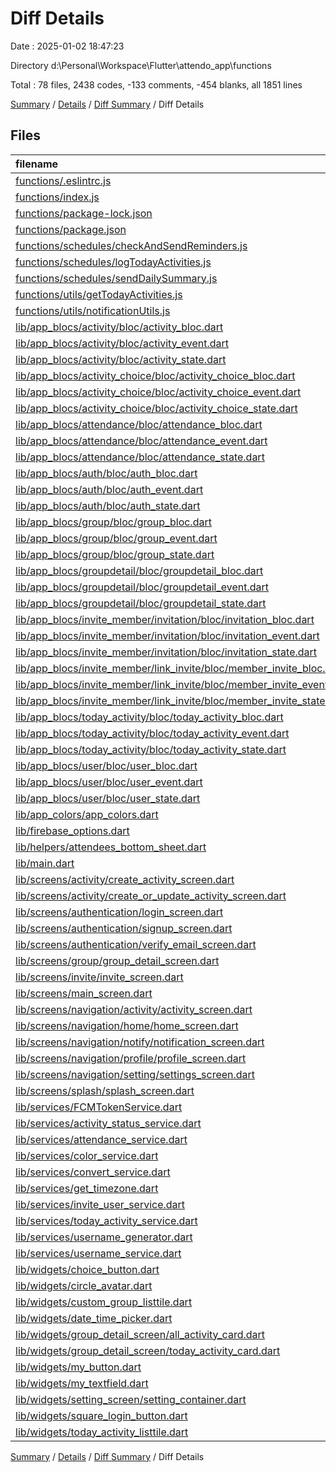 # Diff Details

Date : 2025-01-02 18:47:23

Directory d:\\Personal\\Workspace\\Flutter\\attendo_app\\functions

Total : 78 files,  2438 codes, -133 comments, -454 blanks, all 1851 lines

[Summary](results.md) / [Details](details.md) / [Diff Summary](diff.md) / Diff Details

## Files
| filename | language | code | comment | blank | total |
| :--- | :--- | ---: | ---: | ---: | ---: |
| [functions/.eslintrc.js](/functions/.eslintrc.js) | JavaScript | 29 | 0 | 1 | 30 |
| [functions/index.js](/functions/index.js) | JavaScript | 11 | 5 | 4 | 20 |
| [functions/package-lock.json](/functions/package-lock.json) | JSON | 7,170 | 0 | 1 | 7,171 |
| [functions/package.json](/functions/package.json) | JSON | 27 | 0 | 1 | 28 |
| [functions/schedules/checkAndSendReminders.js](/functions/schedules/checkAndSendReminders.js) | JavaScript | 118 | 17 | 34 | 169 |
| [functions/schedules/logTodayActivities.js](/functions/schedules/logTodayActivities.js) | JavaScript | 43 | 4 | 8 | 55 |
| [functions/schedules/sendDailySummary.js](/functions/schedules/sendDailySummary.js) | JavaScript | 83 | 6 | 19 | 108 |
| [functions/utils/getTodayActivities.js](/functions/utils/getTodayActivities.js) | JavaScript | 45 | 5 | 9 | 59 |
| [functions/utils/notificationUtils.js](/functions/utils/notificationUtils.js) | JavaScript | 0 | 0 | 1 | 1 |
| [lib/app_blocs/activity/bloc/activity_bloc.dart](/lib/app_blocs/activity/bloc/activity_bloc.dart) | Dart | -165 | -2 | -19 | -186 |
| [lib/app_blocs/activity/bloc/activity_event.dart](/lib/app_blocs/activity/bloc/activity_event.dart) | Dart | -56 | 0 | -10 | -66 |
| [lib/app_blocs/activity/bloc/activity_state.dart](/lib/app_blocs/activity/bloc/activity_state.dart) | Dart | -15 | 0 | -9 | -24 |
| [lib/app_blocs/activity_choice/bloc/activity_choice_bloc.dart](/lib/app_blocs/activity_choice/bloc/activity_choice_bloc.dart) | Dart | -80 | 0 | -13 | -93 |
| [lib/app_blocs/activity_choice/bloc/activity_choice_event.dart](/lib/app_blocs/activity_choice/bloc/activity_choice_event.dart) | Dart | -37 | 0 | -10 | -47 |
| [lib/app_blocs/activity_choice/bloc/activity_choice_state.dart](/lib/app_blocs/activity_choice/bloc/activity_choice_state.dart) | Dart | -30 | 0 | -13 | -43 |
| [lib/app_blocs/attendance/bloc/attendance_bloc.dart](/lib/app_blocs/attendance/bloc/attendance_bloc.dart) | Dart | 0 | -44 | -7 | -51 |
| [lib/app_blocs/attendance/bloc/attendance_event.dart](/lib/app_blocs/attendance/bloc/attendance_event.dart) | Dart | 0 | -26 | -8 | -34 |
| [lib/app_blocs/attendance/bloc/attendance_state.dart](/lib/app_blocs/attendance/bloc/attendance_state.dart) | Dart | 0 | -19 | -11 | -30 |
| [lib/app_blocs/auth/bloc/auth_bloc.dart](/lib/app_blocs/auth/bloc/auth_bloc.dart) | Dart | -139 | -7 | -21 | -167 |
| [lib/app_blocs/auth/bloc/auth_event.dart](/lib/app_blocs/auth/bloc/auth_event.dart) | Dart | -15 | 0 | -9 | -24 |
| [lib/app_blocs/auth/bloc/auth_state.dart](/lib/app_blocs/auth/bloc/auth_state.dart) | Dart | -22 | -2 | -16 | -40 |
| [lib/app_blocs/group/bloc/group_bloc.dart](/lib/app_blocs/group/bloc/group_bloc.dart) | Dart | -69 | 0 | -9 | -78 |
| [lib/app_blocs/group/bloc/group_event.dart](/lib/app_blocs/group/bloc/group_event.dart) | Dart | -13 | 0 | -9 | -22 |
| [lib/app_blocs/group/bloc/group_state.dart](/lib/app_blocs/group/bloc/group_state.dart) | Dart | -13 | 0 | -8 | -21 |
| [lib/app_blocs/groupdetail/bloc/groupdetail_bloc.dart](/lib/app_blocs/groupdetail/bloc/groupdetail_bloc.dart) | Dart | -26 | 0 | -5 | -31 |
| [lib/app_blocs/groupdetail/bloc/groupdetail_event.dart](/lib/app_blocs/groupdetail/bloc/groupdetail_event.dart) | Dart | -7 | 0 | -3 | -10 |
| [lib/app_blocs/groupdetail/bloc/groupdetail_state.dart](/lib/app_blocs/groupdetail/bloc/groupdetail_state.dart) | Dart | -13 | 0 | -7 | -20 |
| [lib/app_blocs/invite_member/invitation/bloc/invitation_bloc.dart](/lib/app_blocs/invite_member/invitation/bloc/invitation_bloc.dart) | Dart | -95 | 0 | -18 | -113 |
| [lib/app_blocs/invite_member/invitation/bloc/invitation_event.dart](/lib/app_blocs/invite_member/invitation/bloc/invitation_event.dart) | Dart | -13 | 0 | -6 | -19 |
| [lib/app_blocs/invite_member/invitation/bloc/invitation_state.dart](/lib/app_blocs/invite_member/invitation/bloc/invitation_state.dart) | Dart | -21 | 0 | -11 | -32 |
| [lib/app_blocs/invite_member/link_invite/bloc/member_invite_bloc.dart](/lib/app_blocs/invite_member/link_invite/bloc/member_invite_bloc.dart) | Dart | -54 | -2 | -8 | -64 |
| [lib/app_blocs/invite_member/link_invite/bloc/member_invite_event.dart](/lib/app_blocs/invite_member/link_invite/bloc/member_invite_event.dart) | Dart | -12 | 0 | -5 | -17 |
| [lib/app_blocs/invite_member/link_invite/bloc/member_invite_state.dart](/lib/app_blocs/invite_member/link_invite/bloc/member_invite_state.dart) | Dart | -14 | 0 | -9 | -23 |
| [lib/app_blocs/today_activity/bloc/today_activity_bloc.dart](/lib/app_blocs/today_activity/bloc/today_activity_bloc.dart) | Dart | -23 | 0 | -5 | -28 |
| [lib/app_blocs/today_activity/bloc/today_activity_event.dart](/lib/app_blocs/today_activity/bloc/today_activity_event.dart) | Dart | -5 | 0 | -2 | -7 |
| [lib/app_blocs/today_activity/bloc/today_activity_state.dart](/lib/app_blocs/today_activity/bloc/today_activity_state.dart) | Dart | -13 | 0 | -8 | -21 |
| [lib/app_blocs/user/bloc/user_bloc.dart](/lib/app_blocs/user/bloc/user_bloc.dart) | Dart | -25 | 0 | -5 | -30 |
| [lib/app_blocs/user/bloc/user_event.dart](/lib/app_blocs/user/bloc/user_event.dart) | Dart | -7 | 0 | -3 | -10 |
| [lib/app_blocs/user/bloc/user_state.dart](/lib/app_blocs/user/bloc/user_state.dart) | Dart | -16 | 0 | -9 | -25 |
| [lib/app_colors/app_colors.dart](/lib/app_colors/app_colors.dart) | Dart | -9 | 0 | -2 | -11 |
| [lib/firebase_options.dart](/lib/firebase_options.dart) | Dart | -55 | -12 | -4 | -71 |
| [lib/helpers/attendees_bottom_sheet.dart](/lib/helpers/attendees_bottom_sheet.dart) | Dart | 0 | 0 | -1 | -1 |
| [lib/main.dart](/lib/main.dart) | Dart | -98 | -1 | -6 | -105 |
| [lib/screens/activity/create_activity_screen.dart](/lib/screens/activity/create_activity_screen.dart) | Dart | -135 | -1 | -9 | -145 |
| [lib/screens/activity/create_or_update_activity_screen.dart](/lib/screens/activity/create_or_update_activity_screen.dart) | Dart | -185 | -6 | -12 | -203 |
| [lib/screens/authentication/login_screen.dart](/lib/screens/authentication/login_screen.dart) | Dart | -264 | -1 | -5 | -270 |
| [lib/screens/authentication/signup_screen.dart](/lib/screens/authentication/signup_screen.dart) | Dart | -152 | 0 | -4 | -156 |
| [lib/screens/authentication/verify_email_screen.dart](/lib/screens/authentication/verify_email_screen.dart) | Dart | -82 | -3 | -14 | -99 |
| [lib/screens/group/group_detail_screen.dart](/lib/screens/group/group_detail_screen.dart) | Dart | -255 | -4 | -10 | -269 |
| [lib/screens/invite/invite_screen.dart](/lib/screens/invite/invite_screen.dart) | Dart | -81 | 0 | -6 | -87 |
| [lib/screens/main_screen.dart](/lib/screens/main_screen.dart) | Dart | -73 | 0 | -7 | -80 |
| [lib/screens/navigation/activity/activity_screen.dart](/lib/screens/navigation/activity/activity_screen.dart) | Dart | -93 | 0 | -4 | -97 |
| [lib/screens/navigation/home/home_screen.dart](/lib/screens/navigation/home/home_screen.dart) | Dart | -572 | -10 | -15 | -597 |
| [lib/screens/navigation/notify/notification_screen.dart](/lib/screens/navigation/notify/notification_screen.dart) | Dart | -215 | -1 | -7 | -223 |
| [lib/screens/navigation/profile/profile_screen.dart](/lib/screens/navigation/profile/profile_screen.dart) | Dart | -224 | -1 | -5 | -230 |
| [lib/screens/navigation/setting/settings_screen.dart](/lib/screens/navigation/setting/settings_screen.dart) | Dart | -227 | 0 | -5 | -232 |
| [lib/screens/splash/splash_screen.dart](/lib/screens/splash/splash_screen.dart) | Dart | -47 | -1 | -8 | -56 |
| [lib/services/FCMTokenService.dart](/lib/services/FCMTokenService.dart) | Dart | -45 | 0 | -5 | -50 |
| [lib/services/activity_status_service.dart](/lib/services/activity_status_service.dart) | Dart | -48 | -6 | -12 | -66 |
| [lib/services/attendance_service.dart](/lib/services/attendance_service.dart) | Dart | -120 | 0 | -14 | -134 |
| [lib/services/color_service.dart](/lib/services/color_service.dart) | Dart | -16 | 0 | -1 | -17 |
| [lib/services/convert_service.dart](/lib/services/convert_service.dart) | Dart | -29 | -5 | -11 | -45 |
| [lib/services/get_timezone.dart](/lib/services/get_timezone.dart) | Dart | -7 | 0 | -2 | -9 |
| [lib/services/invite_user_service.dart](/lib/services/invite_user_service.dart) | Dart | -32 | -1 | -9 | -42 |
| [lib/services/today_activity_service.dart](/lib/services/today_activity_service.dart) | Dart | -100 | -2 | -12 | -114 |
| [lib/services/username_generator.dart](/lib/services/username_generator.dart) | Dart | -15 | 0 | -4 | -19 |
| [lib/services/username_service.dart](/lib/services/username_service.dart) | Dart | -18 | 0 | -4 | -22 |
| [lib/widgets/choice_button.dart](/lib/widgets/choice_button.dart) | Dart | -32 | 0 | -3 | -35 |
| [lib/widgets/circle_avatar.dart](/lib/widgets/circle_avatar.dart) | Dart | -41 | 0 | -3 | -44 |
| [lib/widgets/custom_group_listtile.dart](/lib/widgets/custom_group_listtile.dart) | Dart | -98 | -7 | -4 | -109 |
| [lib/widgets/date_time_picker.dart](/lib/widgets/date_time_picker.dart) | Dart | -97 | -3 | -11 | -111 |
| [lib/widgets/group_detail_screen/all_activity_card.dart](/lib/widgets/group_detail_screen/all_activity_card.dart) | Dart | -239 | -3 | -6 | -248 |
| [lib/widgets/group_detail_screen/today_activity_card.dart](/lib/widgets/group_detail_screen/today_activity_card.dart) | Dart | -118 | 0 | -3 | -121 |
| [lib/widgets/my_button.dart](/lib/widgets/my_button.dart) | Dart | -28 | 0 | -3 | -31 |
| [lib/widgets/my_textfield.dart](/lib/widgets/my_textfield.dart) | Dart | -46 | 0 | -8 | -54 |
| [lib/widgets/setting_screen/setting_container.dart](/lib/widgets/setting_screen/setting_container.dart) | Dart | -50 | 0 | -4 | -54 |
| [lib/widgets/square_login_button.dart](/lib/widgets/square_login_button.dart) | Dart | -31 | 0 | -3 | -34 |
| [lib/widgets/today_activity_listtile.dart](/lib/widgets/today_activity_listtile.dart) | Dart | -113 | 0 | -10 | -123 |

[Summary](results.md) / [Details](details.md) / [Diff Summary](diff.md) / Diff Details